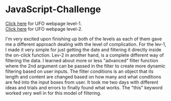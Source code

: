 # JavaScript-Challenge

<a href="https://henryle-n.github.io/JavaScript-Challenge/UFO-level-1/">Click here</a> for UFO webpage level-1. <br>
<a href="https://henryle-n.github.io/JavaScript-Challenge/UFO-level-2/">Click here</a> for UFO webpage level-2. 

I'm very excited upon finishing up both of the levels as each of them gave me a different approach dealing with the level of complication. For the lev-1, I made it very simple for just getting the date and filtering it directly inside the on-click function. Lev-2 in another hand, is a complete different way of filtering the data. I learned about more or less "advanced" filter function where the 2nd argument can be passed in the filter to create more dynamic filtering based on user inputs. The filter conditions is an object that its length and content are changed based on how many and what conditions are fed into the input boxes from user. It took me two days with different ideas and trials and errors to finally found what works. The "this" keyword worked very well in for this model of filtering.
